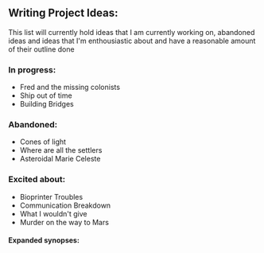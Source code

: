 <!-- List of writing ideas, 
Ensure ideas are sorted by story/world
Gimmicks and added suggestions get a separate section
-->

## Writing Project Ideas:

This list will currently hold ideas that I am currently working on, abandoned ideas and ideas that I'm enthousiastic about and have a reasonable amount of their outline done

### In progress:

* Fred and the missing colonists
* Ship out of time
* Building Bridges

### Abandoned:

* Cones of light
* Where are all the settlers
* Asteroidal Marie Celeste

### Excited about:

* Bioprinter Troubles
* Communication Breakdown
* What I wouldn't give
* Murder on the way to Mars


#### Expanded synopses:

